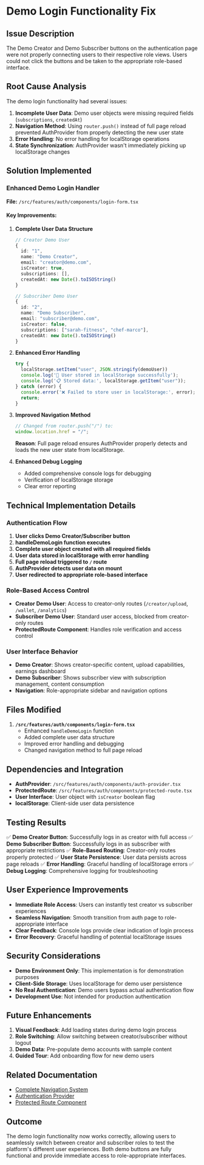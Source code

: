 # Demo Login Functionality Fix

## Issue Description
The Demo Creator and Demo Subscriber buttons on the authentication page were not properly connecting users to their respective role views. Users could not click the buttons and be taken to the appropriate role-based interface.

## Root Cause Analysis
The demo login functionality had several issues:
1. **Incomplete User Data**: Demo user objects were missing required fields (`subscriptions`, `createdAt`)
2. **Navigation Method**: Using `router.push()` instead of full page reload prevented AuthProvider from properly detecting the new user state
3. **Error Handling**: No error handling for localStorage operations
4. **State Synchronization**: AuthProvider wasn't immediately picking up localStorage changes

## Solution Implemented

### Enhanced Demo Login Handler
**File:** `/src/features/auth/components/login-form.tsx`

#### Key Improvements:

1. **Complete User Data Structure**
   ```typescript
   // Creator Demo User
   {
     id: "1",
     name: "Demo Creator",
     email: "creator@demo.com",
     isCreator: true,
     subscriptions: [],
     createdAt: new Date().toISOString()
   }
   
   // Subscriber Demo User
   {
     id: "2",
     name: "Demo Subscriber",
     email: "subscriber@demo.com",
     isCreator: false,
     subscriptions: ["sarah-fitness", "chef-marco"],
     createdAt: new Date().toISOString()
   }
   ```

2. **Enhanced Error Handling**
   ```typescript
   try {
     localStorage.setItem("user", JSON.stringify(demoUser))
     console.log('💾 User stored in localStorage successfully');
     console.log('📋 Stored data:', localStorage.getItem("user"));
   } catch (error) {
     console.error('❌ Failed to store user in localStorage:', error);
     return;
   }
   ```

3. **Improved Navigation Method**
   ```typescript
   // Changed from router.push("/") to:
   window.location.href = "/";
   ```
   **Reason**: Full page reload ensures AuthProvider properly detects and loads the new user state from localStorage.

4. **Enhanced Debug Logging**
   - Added comprehensive console logs for debugging
   - Verification of localStorage storage
   - Clear error reporting

## Technical Implementation Details

### Authentication Flow
1. **User clicks Demo Creator/Subscriber button**
2. **handleDemoLogin function executes**
3. **Complete user object created with all required fields**
4. **User data stored in localStorage with error handling**
5. **Full page reload triggered to `/` route**
6. **AuthProvider detects user data on mount**
7. **User redirected to appropriate role-based interface**

### Role-Based Access Control
- **Creator Demo User**: Access to creator-only routes (`/creator/upload`, `/wallet`, `/analytics`)
- **Subscriber Demo User**: Standard user access, blocked from creator-only routes
- **ProtectedRoute Component**: Handles role verification and access control

### User Interface Behavior
- **Demo Creator**: Shows creator-specific content, upload capabilities, earnings dashboard
- **Demo Subscriber**: Shows subscriber view with subscription management, content consumption
- **Navigation**: Role-appropriate sidebar and navigation options

## Files Modified
1. **`/src/features/auth/components/login-form.tsx`**
   - Enhanced `handleDemoLogin` function
   - Added complete user data structure
   - Improved error handling and debugging
   - Changed navigation method to full page reload

## Dependencies and Integration
- **AuthProvider**: `/src/features/auth/components/auth-provider.tsx`
- **ProtectedRoute**: `/src/features/auth/components/protected-route.tsx`
- **User Interface**: User object with `isCreator` boolean flag
- **localStorage**: Client-side user data persistence

## Testing Results
✅ **Demo Creator Button**: Successfully logs in as creator with full access
✅ **Demo Subscriber Button**: Successfully logs in as subscriber with appropriate restrictions
✅ **Role-Based Routing**: Creator-only routes properly protected
✅ **User State Persistence**: User data persists across page reloads
✅ **Error Handling**: Graceful handling of localStorage errors
✅ **Debug Logging**: Comprehensive logging for troubleshooting

## User Experience Improvements
- **Immediate Role Access**: Users can instantly test creator vs subscriber experiences
- **Seamless Navigation**: Smooth transition from auth page to role-appropriate interface
- **Clear Feedback**: Console logs provide clear indication of login process
- **Error Recovery**: Graceful handling of potential localStorage issues

## Security Considerations
- **Demo Environment Only**: This implementation is for demonstration purposes
- **Client-Side Storage**: Uses localStorage for demo user persistence
- **No Real Authentication**: Demo users bypass actual authentication flow
- **Development Use**: Not intended for production authentication

## Future Enhancements
1. **Visual Feedback**: Add loading states during demo login process
2. **Role Switching**: Allow switching between creator/subscriber without logout
3. **Demo Data**: Pre-populate demo accounts with sample content
4. **Guided Tour**: Add onboarding flow for new demo users

## Related Documentation
- [Complete Navigation System](/docs/navigation/complete-navigation-system.md)
- [Authentication Provider](/src/features/auth/components/auth-provider.tsx)
- [Protected Route Component](/src/features/auth/components/protected-route.tsx)

## Outcome
The demo login functionality now works correctly, allowing users to seamlessly switch between creator and subscriber roles to test the platform's different user experiences. Both demo buttons are fully functional and provide immediate access to role-appropriate interfaces.